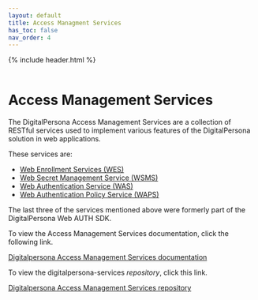 ```yaml
---
layout: default
title: Access Managment Services
has_toc: false
nav_order: 4
---
```


{% include header.html %}  
<BR>

# Access Management Services  

The DigitalPersona Access Management Services are a collection of RESTful services used to implement various features of the DigitalPersona solution in web applications.

These services are:

- [Web Enrollment Services (WES)](https://hidglobal.github.io/digitalpersona-access-management-services/docs/wes.html)
- [Web Secret Management Service (WSMS)](https://hidglobal.github.io/digitalpersona-access-management-services/docs/wsms.html)  
- [Web Authentication Service (WAS)](https://hidglobal.github.io/digitalpersona-access-management-services/docs/wsms.html)
- [Web Authentication Policy Service (WAPS)](https://hidglobal.github.io/digitalpersona-access-management-services/docs/waps.html)

The last three of the services mentioned above were formerly part of the DigitalPersona Web AUTH SDK.

To view the Access Management Services documentation, click the following link.

[Digitalpersona Access Management Services documentation](https://hidglobal.github.io/digitalpersona-access-management-services/)

To view the digitalpersona-services *repository*, click this link.

[Digitalpersona Access Management Services repository](https://github.com/hidglobal/digitalpersona-access-management-services/)

